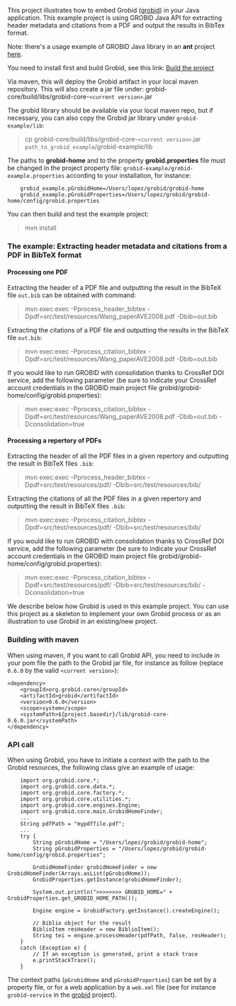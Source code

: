 This project illustrates how to embed Grobid ([grobid](https://raw.github.com/kermitt2/grobid)) in your Java application. This example project is using GROBID Java API for extracting header metadata and citations from a PDF and output the results in BibTex format. 

Note: there's a usage example of GROBID Java library in an __ant__ project [here](https://github.com/kermitt2/grobid-test-ant).

You need to install first and build Grobid, see this link: [Build the project](http://grobid.readthedocs.org/en/latest/Install-Grobid/)

Via maven, this will deploy the Grobid artifact in your local maven repository. This will also create a jar file under: grobid-core/build/libs/grobid-core-`<current version>`.jar

The grobid library should be available via your local maven repo, but if necessary, you can also copy the Grobid jar library under `grobid-example/lib`:

> cp grobid-core/build/libs/grobid-core-`<current version>`.jar `path_to_grobid_example`/grobid-example/lib

The paths to __grobid-home__ and to the property __grobid.properties__ file must be changed in the project property file:  `grobid-example/grobid-example.properties` according to your installation, for instance: 

		grobid_example.pGrobidHome=/Users/lopez/grobid/grobid-home
		grobid_example.pGrobidProperties=/Users/lopez/grobid/grobid-home/config/grobid.properties

You can then build and test the example project:

> mvn install

### The example: Extracting header metadata and citations from a PDF in BibTeX format

#### Processing one PDF

Extracting the header of a PDF file and outputting the result in the BibTeX file `out.bib` can be obtained with command:

> mvn exec:exec -Pprocess_header_bibtex -Dpdf=src/test/resources/Wang_paperAVE2008.pdf -Dbib=out.bib 

Extracting the citations of a PDF file and outputting the results in the BibTeX file `out.bib`:

> mvn exec:exec -Pprocess_citation_bibtex -Dpdf=src/test/resources/Wang_paperAVE2008.pdf -Dbib=out.bib

If you would like to run GROBID with consolidation thanks to CrossRef DOI service, add the following parameter (be sure to indicate your CrossRef account credentials in the GROBID main project file grobid/grobid-home/config/grobid.properties):

> mvn exec:exec -Pprocess_citation_bibtex -Dpdf=src/test/resources/Wang_paperAVE2008.pdf -Dbib=out.bib -Dconsolidation=true

#### Processing a repertory of PDFs

Extracting the header of all the PDF files in a given repertory and outputting the result in BibTeX files `.bib`:

> mvn exec:exec -Pprocess_header_bibtex -Dpdf=src/test/resources/pdf/ -Dbib=src/test/resources/bib/

Extracting the citations of all the PDF files in a given repertory and outputting the result in BibTeX files `.bib`:

> mvn exec:exec -Pprocess_citation_bibtex -Dpdf=src/test/resources/pdf/ -Dbib=src/test/resources/bib/

If you would like to run GROBID with consolidation thanks to CrossRef DOI service, add the following parameter (be sure to indicate your CrossRef account credentials in the GROBID main project file grobid/grobid-home/config/grobid.properties):

> mvn exec:exec -Pprocess_citation_bibtex -Dpdf=src/test/resources/pdf/ -Dbib=src/test/resources/bib/ -Dconsolidation=true

We describe below how Grobid is used in this example project. You can use this project as a skeleton to implement your own Grobid process or as an illustration to use Grobid in an existing/new project. 

### Building with maven

When using maven, if you want to call Grobid API, you need to include in your pom file the path to the Grobid jar file, for instance as follow (replace `0.6.0` by the valid `<current version>`):

	<dependency>
	    <groupId>org.grobid.core</groupId>
	    <artifactId>grobid</artifactId>
	    <version>0.6.0</version>
	    <scope>system</scope>
	    <systemPath>${project.basedir}/lib/grobid-core-0.6.0.jar</systemPath>
	</dependency>

### API call

When using Grobid, you have to initiate a context with the path to the Grobid resources, the following class give an example of usage:

        import org.grobid.core.*;
        import org.grobid.core.data.*;
        import org.grobid.core.factory.*;
        import org.grobid.core.utilities.*;
        import org.grobid.core.engines.Engine;
        import org.grobid.core.main.GrobidHomeFinder;
        ...
        String pdfPath = "mypdffile.pdf";
        ...
		try {
			String pGrobidHome = "/Users/lopez/grobid/grobid-home";
			String pGrobidProperties = "/Users/lopez/grobid/grobid-home/config/grobid.properties";

			GrobidHomeFinder grobidHomeFinder = new GrobidHomeFinder(Arrays.asList(pGrobidHome));
            GrobidProperties.getInstance(grobidHomeFinder);

            System.out.println(">>>>>>>> GROBID_HOME=" + GrobidProperties.get_GROBID_HOME_PATH());

			Engine engine = GrobidFactory.getInstance().createEngine();

			// Biblio object for the result
			BiblioItem resHeader = new BiblioItem();
			String tei = engine.processHeader(pdfPath, false, resHeader);
		} 
		catch (Exception e) {
			// If an exception is generated, print a stack trace
			e.printStackTrace();
		} 

The context paths (`pGrobidHome` and `pGrobidProperties`) can be set by a property file, or for a web application by a `web.xml` file (see for instance `grobid-service` in the [grobid](https://github.com/kermitt2/grobid) project).




